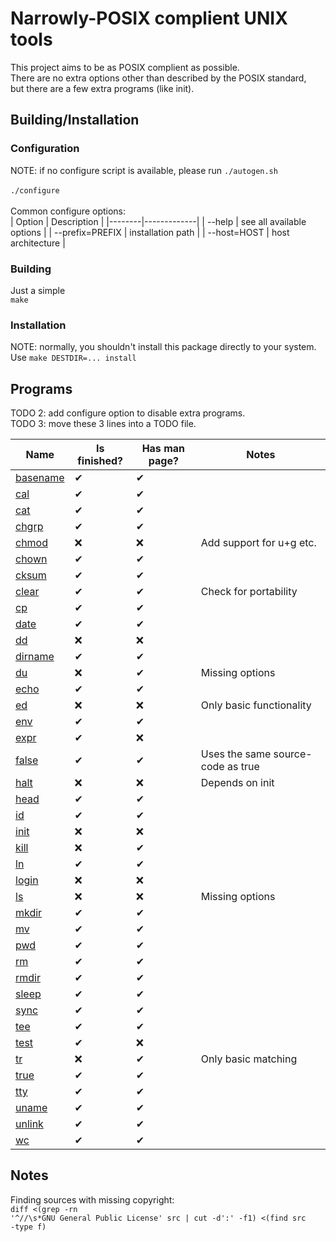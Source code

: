 # Narrowly-POSIX complient UNIX tools
This project aims to be as POSIX complient as possible.<br>
There are no extra options other than described by the POSIX standard,<br>
but there are a few extra programs (like init).

## Building/Installation
### Configuration
NOTE: if no configure script is available, please run
<code>./autogen.sh</code><br><br>
<code>./configure</code><br><br>
Common configure options:<br>
| Option | Description |
|--------|-------------|
| --help | see all available options |
| --prefix=PREFIX  | installation path |
| --host=HOST | host architecture |

### Building
Just a simple<br>
<code>make</code>

### Installation
NOTE: normally, you shouldn't install this package directly to your system.<br>
Use <code>make DESTDIR=... install</code>

## Programs
TODO 2: add configure option to disable extra programs.<br>
TODO 3: move these 3 lines into a TODO file.<br>

| Name | Is finished? | Has man page? | Notes |
|------|--------------|--------------|--------|
| [basename](src/basename.c) | ✔ | ✔ | |
| [cal](src/cal.c) | ✔ | ✔ | |
| [cat](src/cat.c) | ✔ | ✔ | |
| [chgrp](src/chgrp.c) | ✔ | ✔ | |
| [chmod](src/chmod.c) | ❌ | ❌ | Add support for u+g etc. |
| [chown](src/chown.c) | ✔ | ✔ | |
| [cksum](src/cksum.c) | ✔ | ✔ | |
| [clear](src/clear.c) | ✔ | ✔ | Check for portability |
| [cp](src/cp.c) | ✔ | ✔ | |
| [date](src/date.c) | ✔ | ✔ | |
| [dd](src/dd.c) | ❌ | ❌ | |
| [dirname](src/dirname.c) | ✔ | ✔ | |
| [du](src/du.c) | ❌ | ✔ | Missing options |
| [echo](src/echo.c) | ✔ | ✔ | |
| [ed](src/ed.c) | ❌ | ❌ | Only basic functionality |
| [env](src/env.c) | ✔ | ✔ | |
| [expr](src/expr.c) | ✔ | ❌ | |
| [false](src/false.c) | ✔ | ✔ | Uses the same source-code as true |
| [halt](src/halt.c) | ❌ | ❌ | Depends on init |
| [head](src/head.c) | ✔ | ✔ | |
| [id](src/id.c) | ✔ | ✔ | |
| [init](src/init.c) | ❌ | ❌ | |
| [kill](src/kill.c) | ❌ | ✔ | |
| [ln](src/ln.c) | ✔ | ✔ | |
| [login](src/login.c) | ❌ | ❌ | |
| [ls](src/ls.c) | ❌ | ❌ | Missing options |
| [mkdir](src/mkdir.c) | ✔ | ✔ | |
| [mv](src/mv.c) | ✔ | ✔ | |
| [pwd](src/pwd.c) | ✔ |  ✔| |
| [rm](src/rm.c) | ✔ | ✔ | |
| [rmdir](src/rmdir.c) | ✔ | ✔ | |
| [sleep](src/sleep.c) | ✔ | ✔ | |
| [sync](src/sync.c) | ✔ | ✔ | |
| [tee](src/tee.c) | ✔ | ✔ | |
| [test](src/test.c) | ✔ | ❌ | |
| [tr](src/tr.c) | ❌ | ✔ | Only basic matching |
| [true](src/true.c) | ✔ | ✔ | |
| [tty](src/tty.c) | ✔ | ✔ | |
| [uname](src/uname.c) | ✔ | ✔ | |
| [unlink](src/unlink.c) | ✔ | ✔ | |
| [wc](src/wc.c) | ✔ | ✔ | |

## Notes
Finding sources with missing copyright:<br>
<code>diff \<(grep -rn '^//\s\*GNU General Public License' src | cut -d':' -f1) \<(find src -type f)</code>
